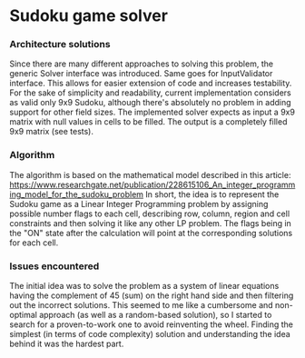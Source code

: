 # Sudoku game solver

### Architecture solutions
Since there are many different approaches to solving this problem, the generic Solver interface was introduced.
Same goes for InputValidator interface. This allows for easier extension of code and increases testability.
For the sake of simplicity and readability, current implementation considers as valid only 9x9 Sudoku,
although there's absolutely no problem in adding support for other field sizes.
The implemented solver expects as input a 9x9 matrix with null values in cells to be filled.
The output is a completely filled 9x9 matrix (see tests).

### Algorithm
The algorithm is based on the mathematical model described in this article:
https://www.researchgate.net/publication/228615106_An_integer_programming_model_for_the_sudoku_problem
In short, the idea is to represent the Sudoku game as a Linear Integer Programming problem
by assigning possible number flags to each cell, describing row, column, region and cell constraints
and then solving it like any other LP problem. The flags being in the "ON" state after the calculation will point
at the corresponding solutions for each cell.

### Issues encountered
The initial idea was to solve the problem as a system of linear equations having the complement of 45 (sum)
on the right hand side and then filtering out the incorrect solutions. This seemed to me like a cumbersome and non-optimal
approach (as well as a random-based solution), so I started to search for a proven-to-work one to avoid reinventing the wheel.
Finding the simplest (in terms of code complexity) solution and understanding the idea behind it was the hardest part.